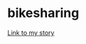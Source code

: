 # bikesharing

[Link to my story](https://public.tableau.com/profile/dayton.wu#!/vizhome/Challenge_16110860922250/BikeTripAnalysis?publish=yes)
